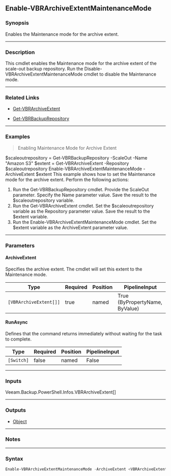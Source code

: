 Enable-VBRArchiveExtentMaintenanceMode
--------------------------------------

### Synopsis
Enables the Maintenance mode for the archive extent.

---

### Description

This cmdlet enables the Maintenance mode for the archive extent of the scale-out backup repository.
Run the Disable-VBRArchiveExtentMaintenanceMode cmdlet to disable the Maintenance mode.

---

### Related Links
* [Get-VBRArchiveExtent](Get-VBRArchiveExtent)

* [Get-VBRBackupRepository](Get-VBRBackupRepository)

---

### Examples
> Enabling Maintenance Mode for Archive Extent

$scaleoutrepository = Get-VBRBackupRepository -ScaleOut -Name "Amazon S3"
$extent = Get-VBRArchiveExtent -Repository $scaleoutrepository
Enable-VBRArchiveExtentMaintenanceMode -ArchiveExtent $extent
This example shows how to set the Maintenance mode for the archive extent.
Perform the following actions:
1. Run the Get-VBRBackupRepository cmdlet. Provide the ScaleOut parameter. Specify the Name parameter value. Save the result to the $scaleoutrepository variable.
2. Run the Get-VBRArchiveExtent cmdlet. Set the $scaleoutrepository variable as the Repository parameter value. Save the result to the $extent variable.
3. Run the Enable-VBRArchiveExtentMaintenanceMode cmdlet. Set the $extent variable as the ArchiveExtent parameter value.

---

### Parameters
#### **ArchiveExtent**
Specifies the archive extent. The cmdlet will set this extent to the Maintenance mode.

|Type                  |Required|Position|PipelineInput                 |
|----------------------|--------|--------|------------------------------|
|`[VBRArchiveExtent[]]`|true    |named   |True (ByPropertyName, ByValue)|

#### **RunAsync**
Defines that the command returns immediately without waiting for the task to complete.

|Type      |Required|Position|PipelineInput|
|----------|--------|--------|-------------|
|`[Switch]`|false   |named   |False        |

---

### Inputs
Veeam.Backup.PowerShell.Infos.VBRArchiveExtent[]

---

### Outputs
* [Object](https://learn.microsoft.com/en-us/dotnet/api/System.Object)

---

### Notes

---

### Syntax
```PowerShell
Enable-VBRArchiveExtentMaintenanceMode -ArchiveExtent <VBRArchiveExtent[]> [-RunAsync] [<CommonParameters>]
```
